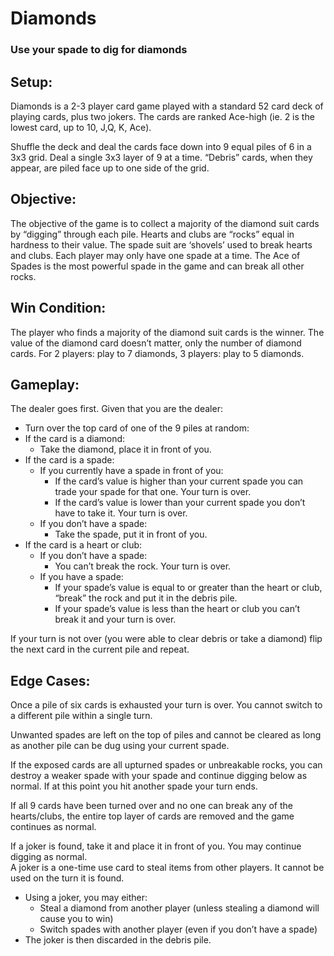 # Diamonds  

### Use your spade to dig for diamonds

## Setup:
Diamonds is a 2-3 player card game played with a standard 52 card deck of playing cards, plus two jokers. The cards are ranked Ace-high (ie. 2 is the lowest card, up to 10, J,Q, K, Ace).  

Shuffle the deck and deal the cards face down into 9 equal piles of 6 in a 3x3 grid. Deal a single 3x3 layer of 9 at a time. “Debris” cards, when they appear, are piled face up to one side of the grid.

## Objective:
The objective of the game is to collect a majority of the diamond suit cards by “digging” through each pile. Hearts and clubs are “rocks” equal in hardness to their value. The spade suit are ‘shovels’ used to break hearts and clubs. Each player may only have one spade at a time. The Ace of Spades is the most powerful spade in the game and can break all other rocks.

## Win Condition: 
The player who finds a majority of the diamond suit cards is the winner. The value of the diamond card doesn’t matter, only the number of diamond cards. For 2 players: play to 7 diamonds, 3 players: play to 5 diamonds.

## Gameplay:
The dealer goes first. Given that you are the dealer: 	

* Turn over the top card of one of the 9 piles at random:  
* If the card is a diamond:  
  * Take the diamond, place it in front of you.  
* If the card is a spade:  
  * If you currently have a spade in front of you:  
    * If the card’s value is higher than your current spade you can trade your spade for that one. Your turn is over.  
	* If the card’s value is lower than your current spade you don’t have to take it. Your turn is over.  
  * If you don’t have a spade:  
    * Take the spade, put it in front of you.  
* If the card is a heart or club:  
  * If you don’t have a spade:   
    * You can’t break the rock. Your turn is over.  
  * If you have a spade:  
	* If your spade’s value is equal to or greater than the heart or club, “break” the rock and put  it in the debris pile.  
	* If your spade’s value is less than the heart or club you can’t break it and your turn is over.  
	
If your turn is not over (you were able to clear debris or take a diamond) flip the next card in the current pile and repeat.

## Edge Cases:
Once a pile of six cards is exhausted your turn is over. You cannot switch to a different pile within a single turn.

Unwanted spades are left on the top of piles and cannot be cleared as long as another pile can be dug using your current spade.

If the exposed cards are all upturned spades or unbreakable rocks, you can destroy a weaker spade with your spade and continue digging below as normal. If at this point you hit another spade your turn ends.

If all 9 cards have been turned over and no one can break any of the hearts/clubs, the entire top layer of cards are removed and the game continues as normal.

If a joker is found, take it and place it in front of you. You may continue digging as normal.  
A joker is a one-time use card to steal items from other players. It cannot be used on the turn it is found.  
* Using a joker, you may either:  
  * Steal a diamond from another player (unless stealing a diamond will cause you to win)  
  * Switch spades with another player (even if you don’t have a spade)  
* The joker is then discarded in the debris pile.
